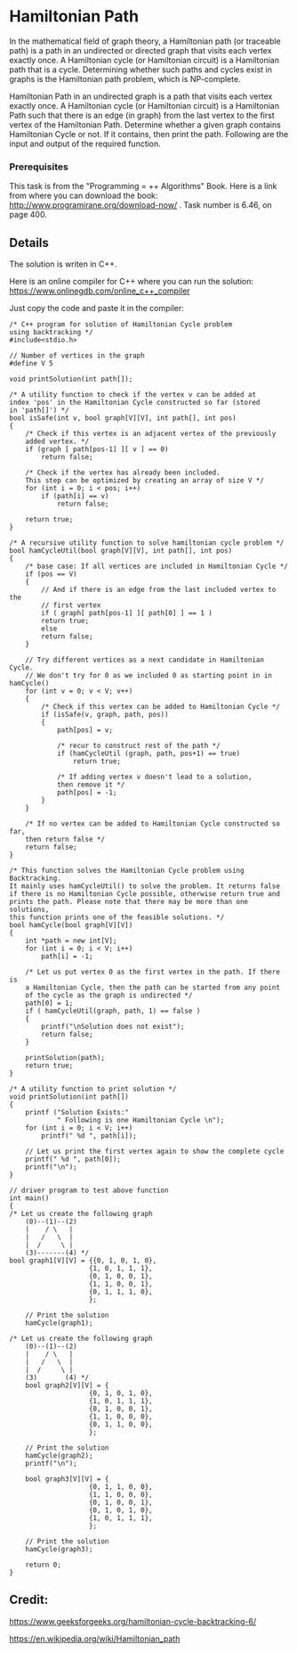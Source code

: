 # Hamiltonian Path

In the mathematical field of graph theory, a Hamiltonian path (or traceable path) is a path in an undirected 
or directed graph that visits each vertex exactly once.
A Hamiltonian cycle (or Hamiltonian circuit) is a Hamiltonian path that is a cycle. Determining whether such paths and cycles 
exist in graphs is the Hamiltonian path problem, which is NP-complete.

Hamiltonian Path in an undirected graph is a path that visits each vertex exactly once. 
A Hamiltonian cycle (or Hamiltonian circuit) is a Hamiltonian Path such that there is an edge (in graph) from the last vertex to the first vertex of the Hamiltonian Path. 
Determine whether a given graph contains Hamiltonian Cycle or not. If it contains, then print the path. Following are the input and output of the required function.

### Prerequisites

This task is from the "Programming = ++ Algorithms" Book.
Here is a link from where you can download the book: http://www.programirane.org/download-now/ .
Task number is 6.46, on page 400.

## Details

The solution is writen in C++.

Here is an online compiler for C++ where you can run the solution: https://www.onlinegdb.com/online_c++_compiler

Just copy the code and paste it in the compiler:
```
/* C++ program for solution of Hamiltonian Cycle problem 
using backtracking */
#include<stdio.h> 

// Number of vertices in the graph 
#define V 5 

void printSolution(int path[]); 

/* A utility function to check if the vertex v can be added at 
index 'pos' in the Hamiltonian Cycle constructed so far (stored 
in 'path[]') */
bool isSafe(int v, bool graph[V][V], int path[], int pos) 
{ 
	/* Check if this vertex is an adjacent vertex of the previously 
	added vertex. */
	if (graph [ path[pos-1] ][ v ] == 0) 
		return false; 

	/* Check if the vertex has already been included. 
	This step can be optimized by creating an array of size V */
	for (int i = 0; i < pos; i++) 
		if (path[i] == v) 
			return false; 

	return true; 
} 

/* A recursive utility function to solve hamiltonian cycle problem */
bool hamCycleUtil(bool graph[V][V], int path[], int pos) 
{ 
	/* base case: If all vertices are included in Hamiltonian Cycle */
	if (pos == V) 
	{ 
		// And if there is an edge from the last included vertex to the 
		// first vertex 
		if ( graph[ path[pos-1] ][ path[0] ] == 1 ) 
		return true; 
		else
		return false; 
	} 

	// Try different vertices as a next candidate in Hamiltonian Cycle. 
	// We don't try for 0 as we included 0 as starting point in in hamCycle() 
	for (int v = 0; v < V; v++) 
	{ 
		/* Check if this vertex can be added to Hamiltonian Cycle */
		if (isSafe(v, graph, path, pos)) 
		{ 
			path[pos] = v; 

			/* recur to construct rest of the path */
			if (hamCycleUtil (graph, path, pos+1) == true) 
				return true; 

			/* If adding vertex v doesn't lead to a solution, 
			then remove it */
			path[pos] = -1; 
		} 
	} 

	/* If no vertex can be added to Hamiltonian Cycle constructed so far, 
	then return false */
	return false; 
} 

/* This function solves the Hamiltonian Cycle problem using Backtracking. 
It mainly uses hamCycleUtil() to solve the problem. It returns false 
if there is no Hamiltonian Cycle possible, otherwise return true and 
prints the path. Please note that there may be more than one solutions, 
this function prints one of the feasible solutions. */
bool hamCycle(bool graph[V][V]) 
{ 
	int *path = new int[V]; 
	for (int i = 0; i < V; i++) 
		path[i] = -1; 

	/* Let us put vertex 0 as the first vertex in the path. If there is 
	a Hamiltonian Cycle, then the path can be started from any point 
	of the cycle as the graph is undirected */
	path[0] = 1; 
	if ( hamCycleUtil(graph, path, 1) == false ) 
	{ 
		printf("\nSolution does not exist"); 
		return false; 
	} 

	printSolution(path); 
	return true; 
} 

/* A utility function to print solution */
void printSolution(int path[]) 
{ 
	printf ("Solution Exists:"
			" Following is one Hamiltonian Cycle \n"); 
	for (int i = 0; i < V; i++) 
		printf(" %d ", path[i]); 

	// Let us print the first vertex again to show the complete cycle 
	printf(" %d ", path[0]); 
	printf("\n"); 
} 

// driver program to test above function 
int main() 
{ 
/* Let us create the following graph 
	(0)--(1)--(2) 
	|    / \   | 
	|   /   \  | 
	|  /	 \ | 
	(3)-------(4) */
bool graph1[V][V] = {{0, 1, 0, 1, 0}, 
					{1, 0, 1, 1, 1}, 
					{0, 1, 0, 0, 1}, 
					{1, 1, 0, 0, 1}, 
					{0, 1, 1, 1, 0}, 
					}; 

	// Print the solution 
	hamCycle(graph1); 

/* Let us create the following graph 
	(0)--(1)--(2) 
	|    / \   | 
	|   /   \  | 
	|  /	 \ | 
	(3)		  (4) */
	bool graph2[V][V] = {
	                {0, 1, 0, 1, 0}, 
					{1, 0, 1, 1, 1}, 
					{0, 1, 0, 0, 1}, 
					{1, 1, 0, 0, 0}, 
					{0, 1, 1, 0, 0}, 
					}; 

	// Print the solution 
	hamCycle(graph2); 
    printf("\n");
    
    bool graph3[V][V] = {
                    {0, 1, 1, 0, 0}, 
                    {1, 1, 0, 0, 0},
					{0, 1, 0, 0, 1}, 
					{0, 1, 0, 1, 0}, 
					{1, 0, 1, 1, 1},
					}; 

	// Print the solution 
	hamCycle(graph3);

	return 0; 
} 

```

## Credit:

https://www.geeksforgeeks.org/hamiltonian-cycle-backtracking-6/

https://en.wikipedia.org/wiki/Hamiltonian_path